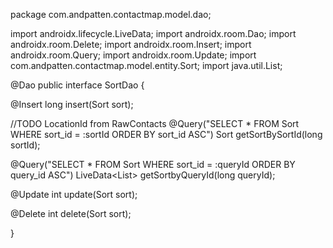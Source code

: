 package com.andpatten.contactmap.model.dao;

import androidx.lifecycle.LiveData;
import androidx.room.Dao;
import androidx.room.Delete;
import androidx.room.Insert;
import androidx.room.Query;
import androidx.room.Update;
import com.andpatten.contactmap.model.entity.Sort;
import java.util.List;

@Dao
public interface SortDao {

  @Insert
  long insert(Sort sort);

  //TODO LocationId from RawContacts
  @Query("SELECT * FROM Sort WHERE sort_id = :sortId ORDER BY sort_id ASC")
  Sort getSortBySortId(long sortId);

  @Query("SELECT * FROM Sort WHERE sort_id = :queryId ORDER BY query_id ASC")
  LiveData<List<Sort>> getSortbyQueryId(long queryId);

  @Update
  int update(Sort sort);

  @Delete
  int delete(Sort sort);



}